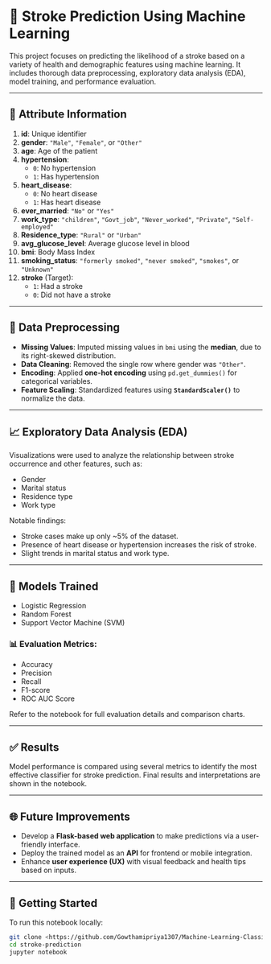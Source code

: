 # 🧠 Stroke Prediction Using Machine Learning

This project focuses on predicting the likelihood of a stroke based on a variety of health and demographic features using machine learning. It includes thorough data preprocessing, exploratory data analysis (EDA), model training, and performance evaluation.

---

## 📄 Attribute Information

1. **id**: Unique identifier  
2. **gender**: `"Male"`, `"Female"`, or `"Other"`  
3. **age**: Age of the patient  
4. **hypertension**:  
   - `0`: No hypertension  
   - `1`: Has hypertension  
5. **heart_disease**:  
   - `0`: No heart disease  
   - `1`: Has heart disease  
6. **ever_married**: `"No"` or `"Yes"`  
7. **work_type**: `"children"`, `"Govt_job"`, `"Never_worked"`, `"Private"`, `"Self-employed"`  
8. **Residence_type**: `"Rural"` or `"Urban"`  
9. **avg_glucose_level**: Average glucose level in blood  
10. **bmi**: Body Mass Index  
11. **smoking_status**: `"formerly smoked"`, `"never smoked"`, `"smokes"`, or `"Unknown"`  
12. **stroke** (Target):  
    - `1`: Had a stroke  
    - `0`: Did not have a stroke  

---

## 🧼 Data Preprocessing

- **Missing Values**: Imputed missing values in `bmi` using the **median**, due to its right-skewed distribution.
- **Data Cleaning**: Removed the single row where gender was `"Other"`.
- **Encoding**: Applied **one-hot encoding** using `pd.get_dummies()` for categorical variables.
- **Feature Scaling**: Standardized features using **`StandardScaler()`** to normalize the data.

---

## 📈 Exploratory Data Analysis (EDA)

Visualizations were used to analyze the relationship between stroke occurrence and other features, such as:

- Gender  
- Marital status  
- Residence type  
- Work type  

Notable findings:
- Stroke cases make up only ~5% of the dataset.
- Presence of heart disease or hypertension increases the risk of stroke.
- Slight trends in marital status and work type.
---

## 🤖 Models Trained

- Logistic Regression  
- Random Forest  
- Support Vector Machine (SVM)  


### 📊 Evaluation Metrics:
- Accuracy  
- Precision  
- Recall  
- F1-score  
- ROC AUC Score

Refer to the notebook for full evaluation details and comparison charts.

---

## ✅ Results

Model performance is compared using several metrics to identify the most effective classifier for stroke prediction. Final results and interpretations are shown in the notebook.

---

## 🌐 Future Improvements

- Develop a **Flask-based web application** to make predictions via a user-friendly interface.
- Deploy the trained model as an **API** for frontend or mobile integration.
- Enhance **user experience (UX)** with visual feedback and health tips based on inputs.

---

## 🚀 Getting Started

To run this notebook locally:

```bash
git clone <https://github.com/Gowthamipriya1307/Machine-Learning-Classification>
cd stroke-prediction
jupyter notebook

